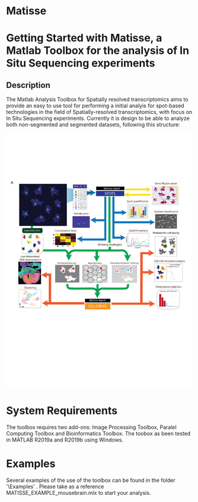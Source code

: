 # Matisse

# Getting Started with Matisse, a Matlab Toolbox for the analysis of In Situ Sequencing experiments

## Description
The Matlab Analysis Toolbox for Spatially resolved transcriptomics aims to provide an easy to use tool for performing a initial analyis for spot-based technologies in the field of Spatially-resolved transcriptomics, with focus on In Situ Sequencing experiments. Currently it is design to be able to analyze both non-segmented and segmented datasets, following this structure:

![Alt text](images/workflow.jpg?raw=true "Workflow of Matisse")

# System Requirements
The toolbox requires two add-ons: Image Processing Toolbox, Paralel Computing Toolbox and Bioinformatics Toolbox. The toobox as been tested in MATLAB R2019a and R2019b using Windows. 

# Examples
Several examples of the use of the toolbox can be found in the folder '\Examples' . Please take as a reference MATISSE_EXAMPLE_mousebrain.mlx to start your analysis. 
